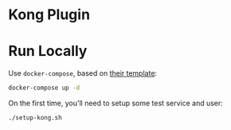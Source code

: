 # Kong Plugin

# Run Locally

Use `docker-compose`, based on [their template](https://github.com/Kong/docker-kong/tree/master/compose):
```sh
docker-compose up -d
```

On the first time, you'll need to setup some test service and user:
```sh
./setup-kong.sh
```
